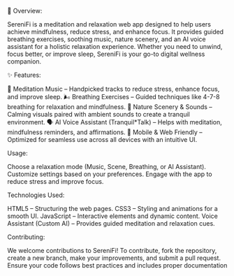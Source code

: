 🌿 Overview: 

SereniFi is a meditation and relaxation web app designed to help users achieve mindfulness, reduce stress, and enhance focus. It provides guided breathing exercises, soothing music, nature scenery, and an AI voice assistant for a holistic relaxation experience. Whether you need to unwind, focus better, or improve sleep, SereniFi is your go-to digital wellness companion.

✨ Features: 

🧘 Meditation Music – Handpicked tracks to reduce stress, enhance focus, and improve sleep.
🌬️ Breathing Exercises – Guided techniques like 4-7-8 breathing for relaxation and mindfulness.
🌄 Nature Scenery & Sounds – Calming visuals paired with ambient sounds to create a tranquil environment.
🗣️ AI Voice Assistant (Tranquil*Talk) – Helps with meditation, mindfulness reminders, and affirmations.
📱 Mobile & Web Friendly – Optimized for seamless use across all devices with an intuitive UI.

Usage:

Choose a relaxation mode (Music, Scene, Breathing, or AI Assistant).
Customize settings based on your preferences.
Engage with the app to reduce stress and improve focus.

Technologies Used:

HTML5 – Structuring the web pages.
CSS3 – Styling and animations for a smooth UI.
JavaScript – Interactive elements and dynamic content.
Voice Assistant (Custom AI) – Provides guided meditation and relaxation cues.

Contributing:

We welcome contributions to SereniFi! To contribute, fork the repository, create a new branch, make your improvements, and submit a pull request. Ensure your code follows best practices and includes proper documentation
